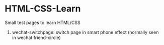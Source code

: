 # HTML-CSS-Learn
Small test pages to learn HTML/CSS

1. wechat-switchpage: switch page in smart phone effect (normally seen in wechat friend-circle)
